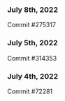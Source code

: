 ### July 8th, 2022

Commit #275317

### July 5th, 2022

Commit #314353


### July 4th, 2022

Commit #72281
